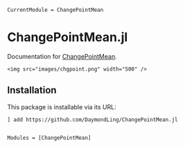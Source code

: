 ```@meta
CurrentModule = ChangePointMean
```

# ChangePointMean.jl

Documentation for [ChangePointMean](https://github.com/DaymondLing/ChangePointMean.jl).

```@raw html
<img src="images/chgpoint.png" width="500" />
```

## Installation

This package is installable via its URL:

```
] add https://github.com/DaymondLing/ChangePointMean.jl
```

```@index
```

```@autodocs
Modules = [ChangePointMean]
```
